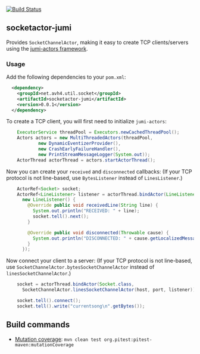 [![Build Status](https://secure.travis-ci.org/avh4/socketactor.png?branch=master)](http://travis-ci.org/avh4/socketactor)

## socketactor-jumi

Provides `SocketChannelActor`, making it easy to create TCP clients/servers using the [jumi-actors framework](http://jumi.fi/actors.html).

### Usage

Add the following dependencies to your `pom.xml`:

```xml
  <dependency>
    <groupId>net.avh4.util.socket</groupId>
    <artifactId>socketactor-jumi</artifactId>
    <version>0.0.1</version>
  </dependency>
```

To create a TCP client, you will first need to initialize `jumi-actors`:

```java
    ExecutorService threadPool = Executors.newCachedThreadPool();
    Actors actors = new MultiThreadedActors(threadPool,
            new DynamicEventizerProvider(),
            new CrashEarlyFailureHandler(),
            new PrintStreamMessageLogger(System.out));
    ActorThread actorThread = actors.startActorThread();
```

Now you can create your `received` and `disconnected` callbacks: (If your TCP protocol is not line-based, use `BytesListener` instead of `LinesListener`.)

```java
    ActorRef<Socket> socket;
    ActorRef<LineListener> listener = actorThread.bindActor(LineListener.class,
      new LineListener() {
        @Override public void receivedLine(String line) {
          System.out.println("RECEIVED: " + line);
          socket.tell().next();
        }

        @Override public void disconnected(Throwable cause) {
          System.out.println("DISCONNECTED: " + cause.getLocalizedMessage());
        }
      });
```

Now connect your client to a server: (If your TCP protocol is not line-based, use `SocketChannelActor.bytesSocketChannelActor` instead of `linesSocketChannelActor`.)

```java
    socket = actorThread.bindActor(Socket.class,
      SocketChannelActor.linesSocketChannelActor(host, port, listener));

    socket.tell().connect();
    socket.tell().write("currentsong\n".getBytes());
```

## Build commands

* [Mutation coverage](http://pitest.org/): `mvn clean test org.pitest:pitest-maven:mutationCoverage`
